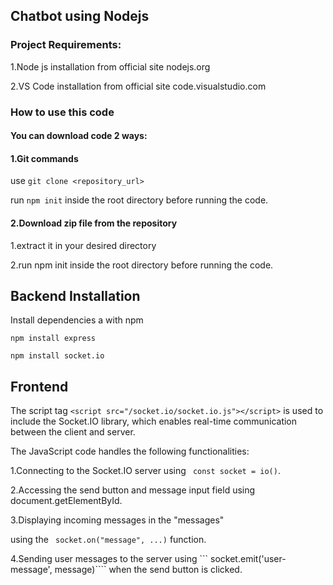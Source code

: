 ## Chatbot using Nodejs

### Project Requirements:

1.Node js installation from official site nodejs.org

2.VS Code installation from official site code.visualstudio.com

### How to use this code

#### You can download code 2 ways:

#### 1.Git commands

use
`git clone <repository_url>`

run
`npm init`
inside the root directory before running the code.

#### 2.Download zip file from the repository

1.extract it in your desired directory

2.run npm init inside the root directory before running the code.

## Backend Installation

Install dependencies a with npm

```
npm install express
```

```
npm install socket.io
```

## Frontend

The script tag `<script src="/socket.io/socket.io.js"></script>` is used to include the Socket.IO library, which enables real-time communication between the client and server.

The JavaScript code handles the following functionalities:

1.Connecting to the Socket.IO server using ```
const socket = io()```.


2.Accessing the send button and message input field using document.getElementById.

3.Displaying incoming messages in the "messages" <div> using the
``` socket.on("message", ...)``` function.

4.Sending user messages to the server using ```
socket.emit('user-message', message)```` when the send button is clicked.

